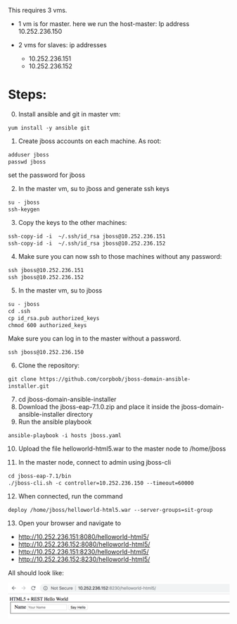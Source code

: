 This requires 3 vms.

- 1 vm is for master. here we run the host-master: Ip address 10.252.236.150
- 2 vms for slaves: ip addresses 

  - 10.252.236.151
  - 10.252.236.152

# Steps:

0. Install ansible and git in master vm:

```
yum install -y ansible git
```

1. Create jboss accounts on each machine. As root:

```
adduser jboss
passwd jboss
```

set the password for jboss

2. In the master vm, su to jboss and generate ssh keys

```
su - jboss
ssh-keygen
```

3. Copy the keys to the other machines:  

```
ssh-copy-id -i  ~/.ssh/id_rsa jboss@10.252.236.151
ssh-copy-id -i  ~/.ssh/id_rsa jboss@10.252.236.152
```
4. Make sure you can now ssh to those machines without any password:

```
ssh jboss@10.252.236.151
ssh jboss@10.252.236.152
```

5. In the master vm, su to jboss

```
su - jboss
cd .ssh
cp id_rsa.pub authorized_keys
chmod 600 authorized_keys
```

Make sure you can log in to the master without a password.

```
ssh jboss@10.252.236.150
```

6. Clone the repository:

```
git clone https://github.com/corpbob/jboss-domain-ansible-installer.git
```

7. cd jboss-domain-ansible-installer
8. Download the jboss-eap-7.1.0.zip and place it inside the jboss-domain-ansible-installer directory
9. Run the ansible playbook

```
ansible-playbook -i hosts jboss.yaml
```

10. Upload the file helloworld-html5.war to the master node to /home/jboss

11. In the master node, connect to admin using jboss-cli

```
cd jboss-eap-7.1/bin
./jboss-cli.sh -c controller=10.252.236.150 --timeout=60000
```

12. When connected, run the command

``` 
deploy /home/jboss/helloworld-html5.war --server-groups=sit-group
```

13. Open your browser and navigate to 

- http://10.252.236.151:8080/helloworld-html5/
- http://10.252.236.152:8080/helloworld-html5/
- http://10.252.236.151:8230/helloworld-html5/
- http://10.252.236.152:8230/helloworld-html5/

All should look like:

![images/helloworld_html5_image.png](images/helloworld_html5_image.png)
